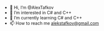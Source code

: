 - 👋 Hi, I’m @AlexTafkov
- 👀 I’m interested in C# and C++
- 🌱 I’m currently learning C# and C++
- 📫 How to reach me alekstafkov@gmail.com

<!---
AlexTafkov/AlexTafkov is a ✨ special ✨ repository because its `README.md` (this file) appears on your GitHub profile.
You can click the Preview link to take a look at your changes.
--->
